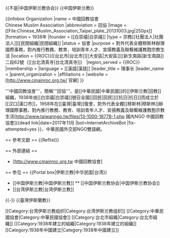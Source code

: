{{不是|中国伊斯兰教协会}}
{{中国伊斯兰教}}

{{infobox Organization
|name             = 中國回教協會<br />Chinese Muslim Association
|abbreviation     = 回協
|image            = [[File:Chinese_Muslim_Association_Taipei_plate_20131003.jpg|250px]]
|formation        = 1938年
|founder          = [[白崇禧|白崇禧]]
|type             = 宗教[[社團法人|社團法人]][[民間組織|民間組織]]
|status           = 協會
|purpose = 對外代表全體穆斯林辦理國際事務，對內推行教務、教育、培訓青年人才、宣揚教義及聯繫維護教胞宗教生活
|location         = {{ROC}}[[台北市|台北市]][[大安區|大安區]][[新生南路|新生南路]]二段62號（[[台北清真寺|台北清真寺]]）
|region_served    = {{ROC}}
|membership       = <!-- 成员资格（如：个人成员，团体成员等） -->
|language         = [[漢語|漢語]]
|leader_title     = 理事长
|leader_name      = 
|parent_organization = 
|affiliations     = <!-- 附属或分支组织 -->
|website          = [http://www.cmainroc.org.tw/ 官網]
}}

'''中國回教協會'''，簡稱'''回協'''，是[[中華民國|中華民國]]的[[伊斯兰教|回教]]組織，1938年由[[白崇禧|白崇禧]]號召全國[[回民|回民]][[抗日|抗日]]而成立於[[汉口|漢口市]]，1958年在[[臺灣|臺灣]]復會，對外代表全體[[穆斯林|穆斯林]]辦理國際事務，對內推行教務、教育、培訓青年人才、宣揚教義及聯繫維護教胞宗教生活<ref>[http://www.taiwanngo.tw/files/13-1000-18778-1.php 國內NGO 中國回教協會]{{dead link|date=2017年11月 |bot=InternetArchiveBot |fix-attempted=yes }}，中華民國外交部NGO雙語網</ref>。

== 參考文獻 ==
{{Reflist}}

== 外部連結 ==
* [http://www.cmainroc.org.tw 中國回教協會]

== 参见 ==
{{Portal box|伊斯兰教|中华民国|台湾}}
* [[中国伊斯兰教|中国伊斯兰教]]
** [[中国伊斯兰教协会|中国伊斯兰教协会]]
* [[台湾伊斯兰教|台湾伊斯兰教]]

{{-}}
{{臺灣伊斯蘭教}}

[[Category:台湾伊斯兰教组织|Category:台湾伊斯兰教组织]]
[[Category:中華民國協會|Category:中華民國協會]]
[[Category:台北市組織|Category:台北市組織]]
[[Category:1938年建立的組織|Category:1938年建立的組織]]
[[Category:1938年中國建立|Category:1938年中國建立]]